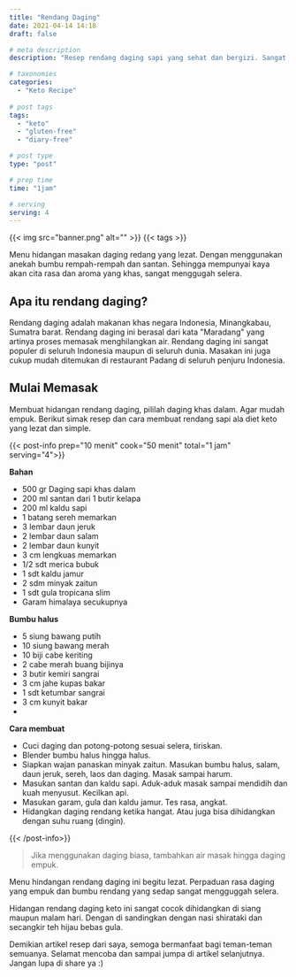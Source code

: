 ```yaml
---
title: "Rendang Daging"
date: 2021-04-14 14:18
draft: false

# meta description
description: "Resep rendang daging sapi yang sehat dan bergizi. Sangat ramah untuk diet keto."

# taxonomies
categories:
  - "Keto Recipe"
  
# post tags
tags:
  - "keto"
  - "gluten-free"
  - "diary-free"

# post type
type: "post"

# prep time
time: "1jam"

# serving
serving: 4
---
```


{{< img src="banner.png" alt="" >}}
{{< tags >}}

Menu hidangan masakan daging redang yang lezat. Dengan menggunakan anekah bumbu rempah-rempah dan santan. Sehingga mempunyai kaya akan cita rasa dan aroma yang khas, sangat menggugah selera.

## Apa itu rendang daging?

Rendang daging adalah makanan khas negara Indonesia, Minangkabau, Sumatra barat. Rendang daging ini berasal dari kata "Maradang" yang artinya proses memasak menghilangkan air. Rendang daging ini sangat populer di seluruh Indonesia maupun di seluruh dunia. Masakan ini juga cukup mudah ditemukan di restaurant Padang di seluruh penjuru Indonesia.

## Mulai Memasak

 Membuat hidangan rendang daging, pililah daging khas dalam. Agar mudah empuk. Berikut simak resep dan cara membuat rendang sapi ala diet keto yang lezat dan simple.

{{< post-info prep="10 menit" cook="50 menit" total="1 jam" serving="4">}}

__Bahan__
- 500 gr Daging sapi khas dalam
- 200 ml santan dari 1 butir kelapa
- 200 ml kaldu sapi
- 1 batang sereh memarkan
- 3 lembar daun jeruk
- 2 lembar daun salam
- 2 lembar daun kunyit
- 3 cm lengkuas memarkan
- 1/2 sdt merica bubuk
- 1 sdt kaldu jamur
- 2 sdm minyak zaitun
- 1 sdt gula tropicana slim
- Garam himalaya secukupnya

__Bumbu halus__
- 5 siung bawang putih
- 10 siung bawang merah
- 10 biji cabe keriting
- 2 cabe merah buang bijinya
- 3 butir kemiri sangrai
- 3 cm jahe kupas bakar
- 1 sdt ketumbar sangrai
- 3 cm kunyit bakar
- 

__Cara membuat__

- Cuci daging dan potong-potong sesuai selera, tiriskan.
- Blender bumbu halus hingga halus.
- Siapkan wajan panaskan minyak zaitun. Masukan bumbu halus, salam, daun jeruk, sereh, laos dan daging. Masak sampai harum.
- Masukan santan dan kaldu sapi. Aduk-aduk masak sampai mendidih dan kuah menyusut. Kecilkan api.
- Masukan garam, gula dan kaldu jamur. Tes rasa, angkat.
- Hidangkan daging rendang ketika hangat. Atau juga bisa dihidangkan dengan suhu ruang (dingin).

{{< /post-info>}}

>Jika menggunakan daging biasa, tambahkan air masak hingga daging empuk.

Menu hindangan rendang daging ini begitu lezat. Perpaduan rasa daging yang empuk dan bumbu rendang yang sedap sangat mengguggah selera.

Hidangan rendang daging keto ini sangat cocok dihidangkan di siang maupun malam hari. Dengan di sandingkan dengan nasi shirataki dan secangkir teh hijau bebas gula.

Demikian artikel resep dari saya, semoga bermanfaat bagi teman-teman semuanya. Selamat mencoba dan sampai jumpa di artikel selanjutnya. Jangan lupa di share ya :)